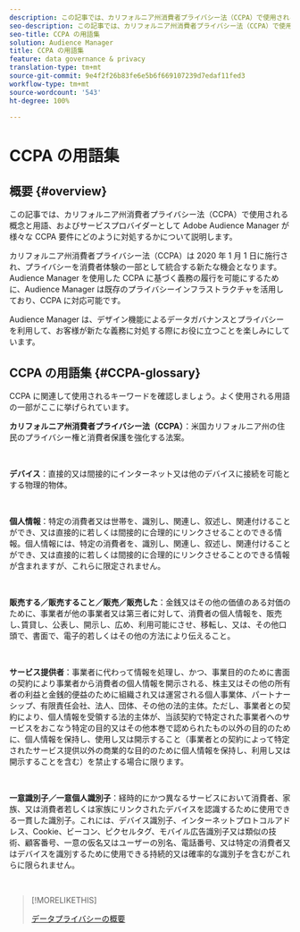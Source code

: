 ```yaml
---
description: この記事では、カリフォルニア州消費者プライバシー法（CCPA）で使用される概念と用語、および Adobe Audience Manager が様々な CCPA 要件にどのように対処するかについて説明します。
seo-description: この記事では、カリフォルニア州消費者プライバシー法（CCPA）で使用される概念と用語、および Adobe Audience Manager が様々な CCPA 要件にどのように対処するかについて説明します。
seo-title: CCPA の用語集
solution: Audience Manager
title: CCPA の用語集
feature: data governance & privacy
translation-type: tm+mt
source-git-commit: 9e4f2f26b83fe6e5b6f669107239d7edaf11fed3
workflow-type: tm+mt
source-wordcount: '543'
ht-degree: 100%

---
```



# CCPA の用語集

## 概要 {#overview}

この記事では、カリフォルニア州消費者プライバシー法（CCPA）で使用される概念と用語、およびサービスプロバイダーとして Adobe Audience Manager が様々な CCPA 要件にどのように対処するかについて説明します。

カリフォルニア州消費者プライバシー法（CCPA）は 2020 年 1 月 1 日に施行され、プライバシーを消費者体験の一部として統合する新たな機会となります。Audience Manager を使用した CCPA に基づく義務の履行を可能にするために、Audience Manager は既存のプライバシーインフラストラクチャを活用しており、CCPA に対応可能です。

Audience Manager は、デザイン機能によるデータガバナンスとプライバシーを利用して、お客様が新たな義務に対処する際にお役に立つことを楽しみにしています。

## CCPA の用語集 {#CCPA-glossary}

CCPA に関連して使用されるキーワードを確認しましょう。よく使用される用語の一部がここに挙げられています。

**カリフォルニア州消費者プライバシー法（CCPA）**：米国カリフォルニア州の住民のプライバシー権と消費者保護を強化する法案。

 

**デバイス**：直接的又は間接的にインターネット又は他のデバイスに接続を可能とする物理的物体。

 

**個人情報**：特定の消費者又は世帯を、識別し、関連し、叙述し、関連付けることができ、又は直接的に若しくは間接的に合理的にリンクさせることのできる情報。個人情報には、特定の消費者を、識別し、関連し、叙述し、関連付けることができ、又は直接的に若しくは間接的に合理的にリンクさせることのできる情報が含まれますが、これらに限定されません。

 

**販売する／販売すること／販売／販売した**：金銭又はその他の価値のある対価のために、事業者が他の事業者又は第三者に対して、消費者の個人情報を、販売し､賃貸し、公表し、開示し、広め、利用可能にさせ、移転し、又は、その他口頭で、書面で、電子的若しくはその他の方法により伝えること。

 

**サービス提供者**：事業者に代わって情報を処理し、かつ、事業目的のために書面の契約により事業者から消費者の個人情報を開示される、株主又はその他の所有者の利益と金銭的便益のために組織され又は運営される個人事業体、パートナーシップ、有限責任会社、法人、団体、その他の法的主体。ただし、事業者との契約により、個人情報を受領する法的主体が、当該契約で特定された事業者へのサービスをおこなう特定の目的又はその他本巻で認められたもの以外の目的のために、個人情報を保持し、使用し又は開示すること（事業者との契約によって特定されたサービス提供以外の商業的な目的のために個人情報を保持し、利用し又は開示することを含む）を禁止する場合に限ります。

 

**一意識別子／一意個人識別子**：経時的にかつ異なるサービスにおいて消費者、家族、又は消費者若しくは家族にリンクされたデバイスを認識するために使用できる一貫した識別子。これには、デバイス識別子、インターネットプロトコルアドレス、Cookie、ビーコン、ピクセルタグ、モバイル広告識別子又は類似の技術、顧客番号、一意の仮名又はユーザーの別名、電話番号、又は特定の消費者又はデバイスを識別するために使用できる持続的又は確率的な識別子を含むがこれらに限られません。

 

>[!MORELIKETHIS]
>
>[データプライバシーの概要](/help/using/overview/data-security-and-privacy/data-privacy.md)

